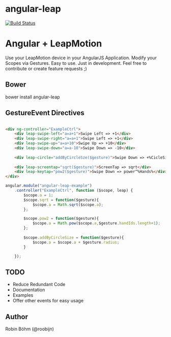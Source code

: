 angular-leap
============
[![Build Status](https://travis-ci.org/angular-leap/angular-leap.png)](https://travis-ci.org/angular-leap/angular-leap)

# Angular + LeapMotion
Use your LeapMotion device in your AngularJS Application. 
Modify your Scopes via Gestures.
Easy to use.
Just in development.
Feel free to contribute or create feature requests ;)

## Bower

bower install angular-leap

## GestureEvent Directives

```html

<div ng-controller="ExampleCtrl">
	<div leap-swipe-left="a=a+1">Swipe Left => +1</div>
	<div leap-swipe-right="a=a+1">Swipe Left => +1</div>
	<div leap-swipe-up="a=a+10">Swipe Up => +10</div>
	<div leap-swipe-down="a=a-10">Swipe Down => -10</div>
	
	<div leap-circle="addByCircleSze($gesture)">Swipe Down => +%CicleSize%</div>
	
	<div leap-screentap="sqrt($gesture)">ScreenTap => sqrt</div>
	<div leap-keytap="pow2($gesture)">Swipe Down => power^%Hands%</div>
</div>
```

```js
angular.module("angular-leap-example")
    .controller("ExampleCtrl", function ($scope, leap) {
		$scope.a = 1;
        $scope.sqrt = function($gesture){
        	$scope.a = Math.sqrt($scope.a);
        };

        $scope.pow2 = function($gesture){
        	$scope.a = Math.pow($scope.a,$gesture.handIds.length+1);
        };
        
        $scope.addByCircleSize = function($gesture){
            $scope.a = $scope.a + $gesture.radius;
        }

    });
```

## TODO
* Reduce Redundant Code
* Documentation
* Examples
* Offer other events for easy usage

## Author
Robin Böhm (@roobijn)

